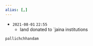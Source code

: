 ```yaml
---
alias: [,]
---
```


- `2021-08-01`  `22:55`
	- land donated to `jaina institutions

```query
pallichchhandam
```
